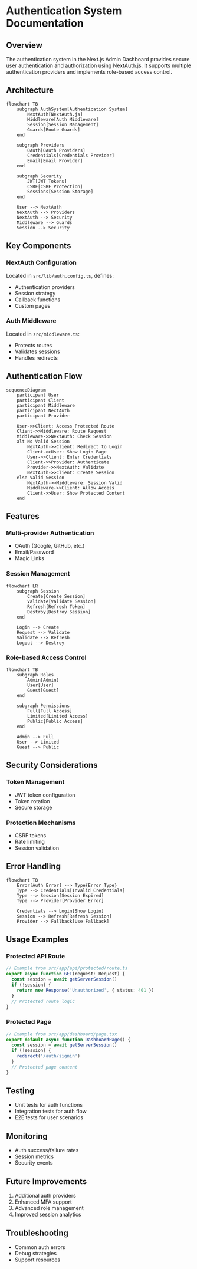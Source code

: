 # Authentication System Documentation

## Overview
The authentication system in the Next.js Admin Dashboard provides secure user authentication and authorization using NextAuth.js. It supports multiple authentication providers and implements role-based access control.

## Architecture

```mermaid
flowchart TB
    subgraph AuthSystem[Authentication System]
        NextAuth[NextAuth.js]
        Middleware[Auth Middleware]
        Session[Session Management]
        Guards[Route Guards]
    end

    subgraph Providers
        OAuth[OAuth Providers]
        Credentials[Credentials Provider]
        Email[Email Provider]
    end

    subgraph Security
        JWT[JWT Tokens]
        CSRF[CSRF Protection]
        Sessions[Session Storage]
    end

    User --> NextAuth
    NextAuth --> Providers
    NextAuth --> Security
    Middleware --> Guards
    Session --> Security
```

## Key Components

### NextAuth Configuration
Located in `src/lib/auth.config.ts`, defines:
- Authentication providers
- Session strategy
- Callback functions
- Custom pages

### Auth Middleware
Located in `src/middleware.ts`:
- Protects routes
- Validates sessions
- Handles redirects

## Authentication Flow

```mermaid
sequenceDiagram
    participant User
    participant Client
    participant Middleware
    participant NextAuth
    participant Provider

    User->>Client: Access Protected Route
    Client->>Middleware: Route Request
    Middleware->>NextAuth: Check Session
    alt No Valid Session
        NextAuth->>Client: Redirect to Login
        Client->>User: Show Login Page
        User->>Client: Enter Credentials
        Client->>Provider: Authenticate
        Provider->>NextAuth: Validate
        NextAuth->>Client: Create Session
    else Valid Session
        NextAuth->>Middleware: Session Valid
        Middleware->>Client: Allow Access
        Client->>User: Show Protected Content
    end
```

## Features

### Multi-provider Authentication
- OAuth (Google, GitHub, etc.)
- Email/Password
- Magic Links

### Session Management
```mermaid
flowchart LR
    subgraph Session
        Create[Create Session]
        Validate[Validate Session]
        Refresh[Refresh Token]
        Destroy[Destroy Session]
    end

    Login --> Create
    Request --> Validate
    Validate --> Refresh
    Logout --> Destroy
```

### Role-based Access Control
```mermaid
flowchart TB
    subgraph Roles
        Admin[Admin]
        User[User]
        Guest[Guest]
    end

    subgraph Permissions
        Full[Full Access]
        Limited[Limited Access]
        Public[Public Access]
    end

    Admin --> Full
    User --> Limited
    Guest --> Public
```

## Security Considerations

### Token Management
- JWT token configuration
- Token rotation
- Secure storage

### Protection Mechanisms
- CSRF tokens
- Rate limiting
- Session validation

## Error Handling

```mermaid
flowchart TB
    Error[Auth Error] --> Type{Error Type}
    Type --> Credentials[Invalid Credentials]
    Type --> Session[Session Expired]
    Type --> Provider[Provider Error]
    
    Credentials --> Login[Show Login]
    Session --> Refresh[Refresh Session]
    Provider --> Fallback[Use Fallback]
```

## Usage Examples

### Protected API Route
```typescript
// Example from src/app/api/protected/route.ts
export async function GET(request: Request) {
  const session = await getServerSession()
  if (!session) {
    return new Response('Unauthorized', { status: 401 })
  }
  // Protected route logic
}
```

### Protected Page
```typescript
// Example from src/app/dashboard/page.tsx
export default async function DashboardPage() {
  const session = await getServerSession()
  if (!session) {
    redirect('/auth/signin')
  }
  // Protected page content
}
```

## Testing
- Unit tests for auth functions
- Integration tests for auth flow
- E2E tests for user scenarios

## Monitoring
- Auth success/failure rates
- Session metrics
- Security events

## Future Improvements
1. Additional auth providers
2. Enhanced MFA support
3. Advanced role management
4. Improved session analytics

## Troubleshooting
- Common auth errors
- Debug strategies
- Support resources